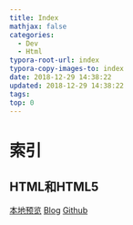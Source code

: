 ```yaml
---
title: Index
mathjax: false
categories:
  - Dev
  - Html
typora-root-url: index
typora-copy-images-to: index
date: 2018-12-29 14:38:22
updated: 2018-12-29 14:38:22
tags:
top: 0
---
```



# 索引 
 
## HTML和HTML5 
[本地预览](HTML和HTML5.md)    [Blog](http://blog.kuma8866.top/posts/1392188595/)     [Github](https://github.com/KumaDocCenter/Html/blob/master/doc/md/HTML和HTML5.md)
 
 
 
